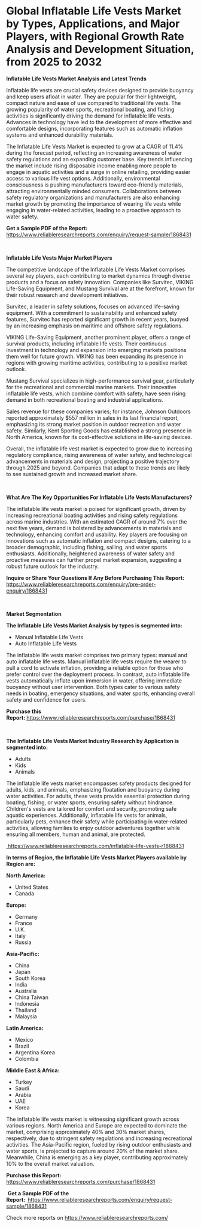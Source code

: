 <p><h1>Global Inflatable Life Vests Market by Types, Applications, and Major Players, with Regional Growth Rate Analysis and Development Situation, from 2025 to 2032</h1></p><p><strong>Inflatable Life Vests Market Analysis and Latest Trends</strong></p>
<p><p>Inflatable life vests are crucial safety devices designed to provide buoyancy and keep users afloat in water. They are popular for their lightweight, compact nature and ease of use compared to traditional life vests. The growing popularity of water sports, recreational boating, and fishing activities is significantly driving the demand for inflatable life vests. Advances in technology have led to the development of more effective and comfortable designs, incorporating features such as automatic inflation systems and enhanced durability materials.</p><p>The Inflatable Life Vests Market is expected to grow at a CAGR of 11.4% during the forecast period, reflecting an increasing awareness of water safety regulations and an expanding customer base. Key trends influencing the market include rising disposable income enabling more people to engage in aquatic activities and a surge in online retailing, providing easier access to various life vest options. Additionally, environmental consciousness is pushing manufacturers toward eco-friendly materials, attracting environmentally minded consumers. Collaborations between safety regulatory organizations and manufacturers are also enhancing market growth by promoting the importance of wearing life vests while engaging in water-related activities, leading to a proactive approach to water safety.</p></p>
<p><strong>Get a Sample PDF of the Report:&nbsp;</strong> <a href="https://www.reliableresearchreports.com/enquiry/request-sample/1868431?utm_campaign=2395&utm_medium=2&utm_source=Github&utm_content=ia&utm_term=04042025&utm_id=inflatable-life-vests">https://www.reliableresearchreports.com/enquiry/request-sample/1868431</a></p>
<p>&nbsp;</p>
<p><strong>Inflatable Life Vests Major Market Players</strong></p>
<p><p>The competitive landscape of the Inflatable Life Vests Market comprises several key players, each contributing to market dynamics through diverse products and a focus on safety innovation. Companies like Survitec, VIKING Life-Saving Equipment, and Mustang Survival are at the forefront, known for their robust research and development initiatives.</p><p>Survitec, a leader in safety solutions, focuses on advanced life-saving equipment. With a commitment to sustainability and enhanced safety features, Survitec has reported significant growth in recent years, buoyed by an increasing emphasis on maritime and offshore safety regulations. </p><p>VIKING Life-Saving Equipment, another prominent player, offers a range of survival products, including inflatable life vests. Their continuous investment in technology and expansion into emerging markets positions them well for future growth. VIKING has been expanding its presence in regions with growing maritime activities, contributing to a positive market outlook.</p><p>Mustang Survival specializes in high-performance survival gear, particularly for the recreational and commercial marine markets. Their innovative inflatable life vests, which combine comfort with safety, have seen rising demand in both recreational boating and industrial applications. </p><p>Sales revenue for these companies varies; for instance, Johnson Outdoors reported approximately $557 million in sales in its last financial report, emphasizing its strong market position in outdoor recreation and water safety. Similarly, Kent Sporting Goods has established a strong presence in North America, known for its cost-effective solutions in life-saving devices.</p><p>Overall, the inflatable life vest market is expected to grow due to increasing regulatory compliance, rising awareness of water safety, and technological advancements in materials and design, projecting a positive trajectory through 2025 and beyond. Companies that adapt to these trends are likely to see sustained growth and increased market share.</p></p>
<p>&nbsp;</p>
<p><strong>What Are The Key Opportunities For Inflatable Life Vests Manufacturers?</strong></p>
<p><p>The inflatable life vests market is poised for significant growth, driven by increasing recreational boating activities and rising safety regulations across marine industries. With an estimated CAGR of around 7% over the next five years, demand is bolstered by advancements in materials and technology, enhancing comfort and usability. Key players are focusing on innovations such as automatic inflation and compact designs, catering to a broader demographic, including fishing, sailing, and water sports enthusiasts. Additionally, heightened awareness of water safety and proactive measures can further propel market expansion, suggesting a robust future outlook for the industry.</p></p>
<p><strong>Inquire or Share Your Questions If Any Before Purchasing This Report:</strong> <a href="https://www.reliableresearchreports.com/enquiry/pre-order-enquiry/1868431?utm_campaign=2395&utm_medium=2&utm_source=Github&utm_content=ia&utm_term=04042025&utm_id=inflatable-life-vests">https://www.reliableresearchreports.com/enquiry/pre-order-enquiry/1868431</a></p>
<p>&nbsp;</p>
<p><strong>Market Segmentation</strong></p>
<p><strong>The Inflatable Life Vests Market Analysis by types is segmented into:</strong></p>
<p><ul><li>Manual Inflatable Life Vests</li><li>Auto Inflatable Life Vests</li></ul></p>
<p><p>The inflatable life vests market comprises two primary types: manual and auto inflatable life vests. Manual inflatable life vests require the wearer to pull a cord to activate inflation, providing a reliable option for those who prefer control over the deployment process. In contrast, auto inflatable life vests automatically inflate upon immersion in water, offering immediate buoyancy without user intervention. Both types cater to various safety needs in boating, emergency situations, and water sports, enhancing overall safety and confidence for users.</p></p>
<p><strong>Purchase this Report:&nbsp;</strong><a href="https://www.reliableresearchreports.com/purchase/1868431?utm_campaign=2395&utm_medium=2&utm_source=Github&utm_content=ia&utm_term=04042025&utm_id=inflatable-life-vests">https://www.reliableresearchreports.com/purchase/1868431</a></p>
<p>&nbsp;</p>
<p><strong>The Inflatable Life Vests Market Industry Research by Application is segmented into:</strong></p>
<p><ul><li>Adults</li><li>Kids</li><li>Animals</li></ul></p>
<p><p>The inflatable life vests market encompasses safety products designed for adults, kids, and animals, emphasizing floatation and buoyancy during water activities. For adults, these vests provide essential protection during boating, fishing, or water sports, ensuring safety without hindrance. Children's vests are tailored for comfort and security, promoting safe aquatic experiences. Additionally, inflatable life vests for animals, particularly pets, enhance their safety while participating in water-related activities, allowing families to enjoy outdoor adventures together while ensuring all members, human and animal, are protected.</p></p>
<p><a href="https://www.reliableresearchreports.com/inflatable-life-vests-r1868431?utm_campaign=2395&utm_medium=2&utm_source=Github&utm_content=ia&utm_term=04042025&utm_id=inflatable-life-vests">&nbsp;https://www.reliableresearchreports.com/inflatable-life-vests-r1868431</a></p>
<p><strong>In terms of Region, the Inflatable Life Vests Market Players available by Region are:</strong></p>
<p>
    <p> <strong> North America: </strong>
        <ul>
            <li>United States</li>
            <li>Canada</li>
        </ul>
        </p> 
    <p> <strong> Europe: </strong>
        <ul>
            <li>Germany</li>
            <li>France</li>
            <li>U.K.</li>
            <li>Italy</li>
            <li>Russia</li>
        </ul>
        </p> 
    <p> <strong> Asia-Pacific: </strong>
        <ul>
            <li>China</li>
            <li>Japan</li>
            <li>South Korea</li>
            <li>India</li>
            <li>Australia</li>
            <li>China Taiwan</li>
            <li>Indonesia</li>
            <li>Thailand</li>
            <li>Malaysia</li>
        </ul>
        </p> 
    <p> <strong> Latin America: </strong>
        <ul>
            <li>Mexico</li>
            <li>Brazil</li>
            <li>Argentina Korea</li>
            <li>Colombia</li>
        </ul>
        </p> 
    <p> <strong> Middle East & Africa: </strong>
        <ul>
            <li>Turkey</li>
            <li>Saudi</li>
            <li>Arabia</li>
            <li>UAE</li>
            <li>Korea</li>
        </ul>
    </p>
    </p>
<p><p>The inflatable life vests market is witnessing significant growth across various regions. North America and Europe are expected to dominate the market, comprising approximately 40% and 30% market shares, respectively, due to stringent safety regulations and increasing recreational activities. The Asia-Pacific region, fueled by rising outdoor enthusiasts and water sports, is projected to capture around 20% of the market share. Meanwhile, China is emerging as a key player, contributing approximately 10% to the overall market valuation.</p></p>
<p><strong>Purchase this Report: </strong><a href="https://www.reliableresearchreports.com/purchase/1868431?utm_campaign=2395&utm_medium=2&utm_source=Github&utm_content=ia&utm_term=04042025&utm_id=inflatable-life-vests">https://www.reliableresearchreports.com/purchase/1868431</a></p>
<p>&nbsp;<strong>Get a Sample PDF of the Report:&nbsp;&nbsp;</strong><a href="https://www.reliableresearchreports.com/enquiry/request-sample/1868431?utm_campaign=2395&utm_medium=2&utm_source=Github&utm_content=ia&utm_term=04042025&utm_id=inflatable-life-vests">https://www.reliableresearchreports.com/enquiry/request-sample/1868431</a></p>
<p><strong></strong></p>
<p>Check more reports on <a href="https://www.reliableresearchreports.com/?utm_campaign=2395&utm_medium=2&utm_source=Github&utm_content=ia&utm_term=04042025&utm_id=inflatable-life-vests">https://www.reliableresearchreports.com/</a></p>